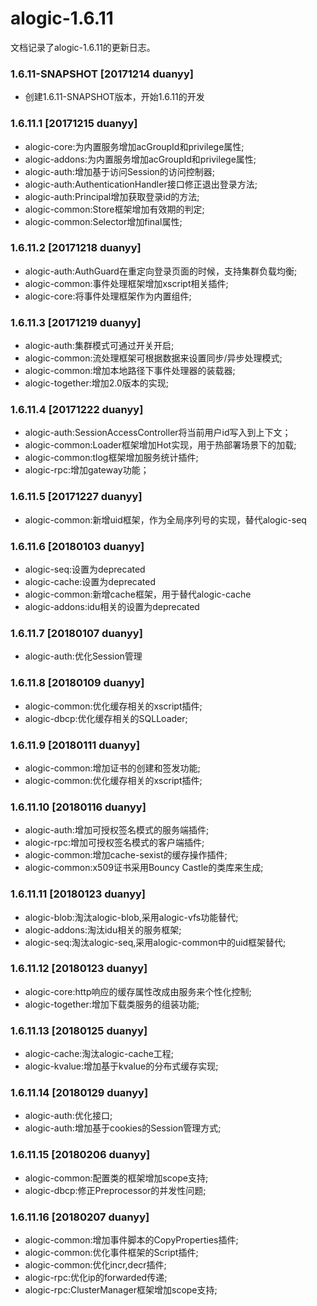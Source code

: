 alogic-1.6.11
=============

文档记录了alogic-1.6.11的更新日志。

### 1.6.11-SNAPSHOT [20171214 duanyy]
- 创建1.6.11-SNAPSHOT版本，开始1.6.11的开发

### 1.6.11.1 [20171215 duanyy]

- alogic-core:为内置服务增加acGroupId和privilege属性;
- alogic-addons:为内置服务增加acGroupId和privilege属性;
- alogic-auth:增加基于访问Session的访问控制器;
- alogic-auth:AuthenticationHandler接口修正退出登录方法;
- alogic-auth:Principal增加获取登录id的方法;
- alogic-common:Store框架增加有效期的判定;
- alogic-common:Selector增加final属性;

### 1.6.11.2 [20171218 duanyy]

- alogic-auth:AuthGuard在重定向登录页面的时候，支持集群负载均衡;
- alogic-common:事件处理框架增加xscript相关插件;
- alogic-core:将事件处理框架作为内置组件;

### 1.6.11.3 [20171219 duanyy]

- alogic-auth:集群模式可通过开关开启;
- alogic-common:流处理框架可根据数据来设置同步/异步处理模式;
- alogic-common:增加本地路径下事件处理器的装载器;
- alogic-together:增加2.0版本的实现;

### 1.6.11.4 [20171222 duanyy]

- alogic-auth:SessionAccessController将当前用户id写入到上下文；
- alogic-common:Loader框架增加Hot实现，用于热部署场景下的加载;
- alogic-common:tlog框架增加服务统计插件;
- alogic-rpc:增加gateway功能；

### 1.6.11.5 [20171227 duanyy]

- alogic-common:新增uid框架，作为全局序列号的实现，替代alogic-seq

### 1.6.11.6 [20180103 duanyy]

- alogic-seq:设置为deprecated
- alogic-cache:设置为deprecated
- alogic-common:新增cache框架，用于替代alogic-cache
- alogic-addons:idu相关的设置为deprecated

### 1.6.11.7 [20180107 duanyy]

- alogic-auth:优化Session管理

### 1.6.11.8 [20180109 duanyy]

- alogic-common:优化缓存相关的xscript插件;
- alogic-dbcp:优化缓存相关的SQLLoader;

### 1.6.11.9 [20180111 duanyy]

- alogic-common:增加证书的创建和签发功能;
- alogic-common:优化缓存相关的xscript插件;

### 1.6.11.10 [20180116 duanyy]

- alogic-auth:增加可授权签名模式的服务端插件;
- alogic-rpc:增加可授权签名模式的客户端插件;
- alogic-common:增加cache-sexist的缓存操作插件;
- alogic-common:x509证书采用Bouncy Castle的类库来生成;

### 1.6.11.11 [20180123 duanyy]

- alogic-blob:淘汰alogic-blob,采用alogic-vfs功能替代;
- alogic-addons:淘汰idu相关的服务框架;
- alogic-seq:淘汰alogic-seq,采用alogic-common中的uid框架替代;

### 1.6.11.12 [20180123 duanyy]

- alogic-core:http响应的缓存属性改成由服务来个性化控制;
- alogic-together:增加下载类服务的组装功能;

### 1.6.11.13 [20180125 duanyy]

- alogic-cache:淘汰alogic-cache工程;
- alogic-kvalue:增加基于kvalue的分布式缓存实现;

### 1.6.11.14 [20180129 duanyy]

- alogic-auth:优化接口;
- alogic-auth:增加基于cookies的Session管理方式;


### 1.6.11.15 [20180206 duanyy]

- alogic-common:配置类的框架增加scope支持;
- alogic-dbcp:修正Preprocessor的并发性问题;

### 1.6.11.16 [20180207 duanyy]

- alogic-common:增加事件脚本的CopyProperties插件;
- alogic-common:优化事件框架的Script插件;
- alogic-common:优化incr,decr插件;
- alogic-rpc:优化ip的forwarded传递;
- alogic-rpc:ClusterManager框架增加scope支持;
